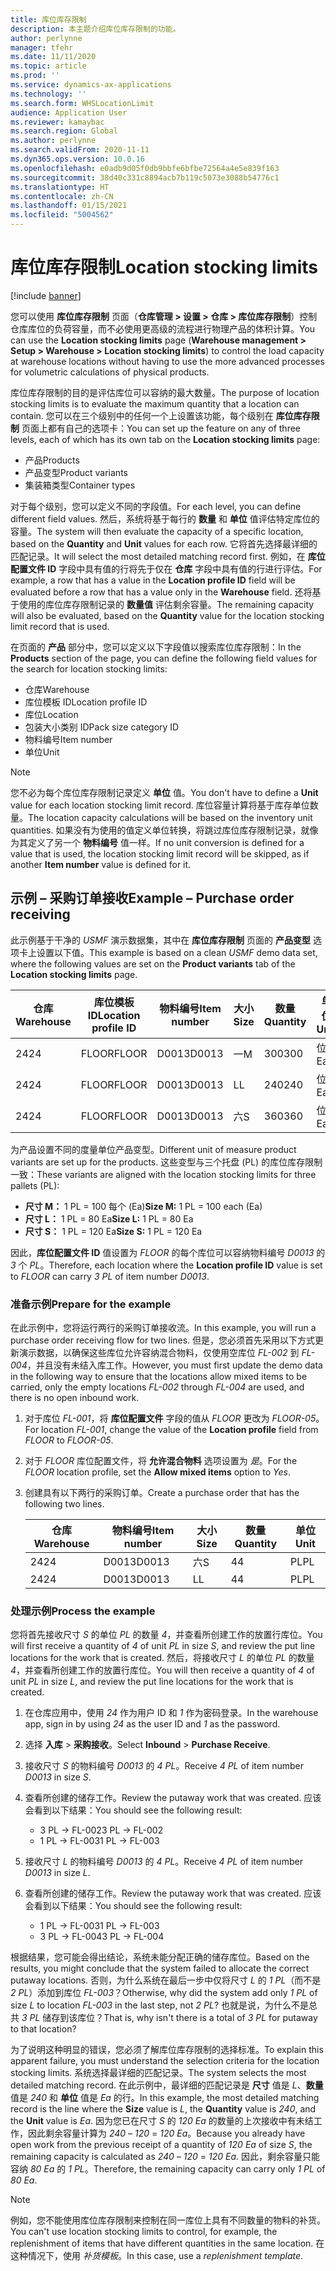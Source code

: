 ```yaml
---
title: 库位库存限制
description: 本主题介绍库位库存限制的功能。
author: perlynne
manager: tfehr
ms.date: 11/11/2020
ms.topic: article
ms.prod: ''
ms.service: dynamics-ax-applications
ms.technology: ''
ms.search.form: WHSLocationLimit
audience: Application User
ms.reviewer: kamaybac
ms.search.region: Global
ms.author: perlynne
ms.search.validFrom: 2020-11-11
ms.dyn365.ops.version: 10.0.16
ms.openlocfilehash: e0adb9d05f0db9bbfe6bfbe72564a4e5e839f163
ms.sourcegitcommit: 38d40c331c8894acb7b119c5073e3088b54776c1
ms.translationtype: HT
ms.contentlocale: zh-CN
ms.lasthandoff: 01/15/2021
ms.locfileid: "5004562"
---
```

# <a name="location-stocking-limits"></a><span data-ttu-id="04f12-103">库位库存限制</span><span class="sxs-lookup"><span data-stu-id="04f12-103">Location stocking limits</span></span>

[!include [banner](../includes/banner.md)]

<span data-ttu-id="04f12-104">您可以使用 **库位库存限制** 页面（**仓库管理 \> 设置 \> 仓库 \> 库位库存限制**）控制仓库库位的负荷容量，而不必使用更高级的流程进行物理产品的体积计算。</span><span class="sxs-lookup"><span data-stu-id="04f12-104">You can use the **Location stocking limits** page (**Warehouse management \> Setup \> Warehouse \> Location stocking limits**) to control the load capacity at warehouse locations without having to use the more advanced processes for volumetric calculations of physical products.</span></span>

<span data-ttu-id="04f12-105">库位库存限制的目的是评估库位可以容纳的最大数量。</span><span class="sxs-lookup"><span data-stu-id="04f12-105">The purpose of location stocking limits is to evaluate the maximum quantity that a location can contain.</span></span> <span data-ttu-id="04f12-106">您可以在三个级别中的任何一个上设置该功能，每个级别在 **库位库存限制** 页面上都有自己的选项卡：</span><span class="sxs-lookup"><span data-stu-id="04f12-106">You can set up the feature on any of three levels, each of which has its own tab on the **Location stocking limits** page:</span></span>

- <span data-ttu-id="04f12-107">产品</span><span class="sxs-lookup"><span data-stu-id="04f12-107">Products</span></span>
- <span data-ttu-id="04f12-108">产品变型</span><span class="sxs-lookup"><span data-stu-id="04f12-108">Product variants</span></span>
- <span data-ttu-id="04f12-109">集装箱类型</span><span class="sxs-lookup"><span data-stu-id="04f12-109">Container types</span></span>

<span data-ttu-id="04f12-110">对于每个级别，您可以定义不同的字段值。</span><span class="sxs-lookup"><span data-stu-id="04f12-110">For each level, you can define different field values.</span></span> <span data-ttu-id="04f12-111">然后，系统将基于每行的 **数量** 和 **单位** 值评估特定库位的容量。</span><span class="sxs-lookup"><span data-stu-id="04f12-111">The system will then evaluate the capacity of a specific location, based on the **Quantity** and **Unit** values for each row.</span></span> <span data-ttu-id="04f12-112">它将首先选择最详细的匹配记录。</span><span class="sxs-lookup"><span data-stu-id="04f12-112">It will select the most detailed matching record first.</span></span> <span data-ttu-id="04f12-113">例如，在 **库位配置文件 ID** 字段中具有值的行将先于仅在 **仓库** 字段中具有值的行进行评估。</span><span class="sxs-lookup"><span data-stu-id="04f12-113">For example, a row that has a value in the **Location profile ID** field will be evaluated before a row that has a value only in the **Warehouse** field.</span></span> <span data-ttu-id="04f12-114">还将基于使用的库位库存限制记录的 **数量值** 评估剩余容量。</span><span class="sxs-lookup"><span data-stu-id="04f12-114">The remaining capacity will also be evaluated, based on the **Quantity** value for the location stocking limit record that is used.</span></span>

<span data-ttu-id="04f12-115">在页面的 **产品** 部分中，您可以定义以下字段值以搜索库位库存限制：</span><span class="sxs-lookup"><span data-stu-id="04f12-115">In the **Products** section of the page, you can define the following field values for the search for location stocking limits:</span></span>

- <span data-ttu-id="04f12-116">仓库</span><span class="sxs-lookup"><span data-stu-id="04f12-116">Warehouse</span></span>
- <span data-ttu-id="04f12-117">库位模板 ID</span><span class="sxs-lookup"><span data-stu-id="04f12-117">Location profile ID</span></span>
- <span data-ttu-id="04f12-118">库位</span><span class="sxs-lookup"><span data-stu-id="04f12-118">Location</span></span>
- <span data-ttu-id="04f12-119">包装大小类别 ID</span><span class="sxs-lookup"><span data-stu-id="04f12-119">Pack size category ID</span></span>
- <span data-ttu-id="04f12-120">物料编号</span><span class="sxs-lookup"><span data-stu-id="04f12-120">Item number</span></span>
- <span data-ttu-id="04f12-121">单位</span><span class="sxs-lookup"><span data-stu-id="04f12-121">Unit</span></span>

> [!NOTE]
> <span data-ttu-id="04f12-122">您不必为每个库位库存限制记录定义 **单位** 值。</span><span class="sxs-lookup"><span data-stu-id="04f12-122">You don't have to define a **Unit** value for each location stocking limit record.</span></span> <span data-ttu-id="04f12-123">库位容量计算将基于库存单位数量。</span><span class="sxs-lookup"><span data-stu-id="04f12-123">The location capacity calculations will be based on the inventory unit quantities.</span></span> <span data-ttu-id="04f12-124">如果没有为使用的值定义单位转换，将跳过库位库存限制记录，就像为其定义了另一个 **物料编号** 值一样。</span><span class="sxs-lookup"><span data-stu-id="04f12-124">If no unit conversion is defined for a value that is used, the location stocking limit record will be skipped, as if another **Item number** value is defined for it.</span></span>

## <a name="example--purchase-order-receiving"></a><span data-ttu-id="04f12-125">示例 – 采购订单接收</span><span class="sxs-lookup"><span data-stu-id="04f12-125">Example – Purchase order receiving</span></span>

<span data-ttu-id="04f12-126">此示例基于干净的 *USMF* 演示数据集，其中在 **库位库存限制** 页面的 **产品变型** 选项卡上设置以下值。</span><span class="sxs-lookup"><span data-stu-id="04f12-126">This example is based on a clean *USMF* demo data set, where the following values are set on the **Product variants** tab of the **Location stocking limits** page.</span></span>

| <span data-ttu-id="04f12-127">仓库</span><span class="sxs-lookup"><span data-stu-id="04f12-127">Warehouse</span></span> | <span data-ttu-id="04f12-128">库位模板 ID</span><span class="sxs-lookup"><span data-stu-id="04f12-128">Location profile ID</span></span> | <span data-ttu-id="04f12-129">物料编号</span><span class="sxs-lookup"><span data-stu-id="04f12-129">Item number</span></span> | <span data-ttu-id="04f12-130">大小</span><span class="sxs-lookup"><span data-stu-id="04f12-130">Size</span></span> | <span data-ttu-id="04f12-131">数量</span><span class="sxs-lookup"><span data-stu-id="04f12-131">Quantity</span></span> | <span data-ttu-id="04f12-132">单位</span><span class="sxs-lookup"><span data-stu-id="04f12-132">Unit</span></span> |
|-----------|---------------------|-------------|------|----------|------|
| <span data-ttu-id="04f12-133">24</span><span class="sxs-lookup"><span data-stu-id="04f12-133">24</span></span>        | <span data-ttu-id="04f12-134">FLOOR</span><span class="sxs-lookup"><span data-stu-id="04f12-134">FLOOR</span></span>               | <span data-ttu-id="04f12-135">D0013</span><span class="sxs-lookup"><span data-stu-id="04f12-135">D0013</span></span>       | <span data-ttu-id="04f12-136">一</span><span class="sxs-lookup"><span data-stu-id="04f12-136">M</span></span>    | <span data-ttu-id="04f12-137">300</span><span class="sxs-lookup"><span data-stu-id="04f12-137">300</span></span>      | <span data-ttu-id="04f12-138">位</span><span class="sxs-lookup"><span data-stu-id="04f12-138">Ea</span></span>   |
| <span data-ttu-id="04f12-139">24</span><span class="sxs-lookup"><span data-stu-id="04f12-139">24</span></span>        | <span data-ttu-id="04f12-140">FLOOR</span><span class="sxs-lookup"><span data-stu-id="04f12-140">FLOOR</span></span>               | <span data-ttu-id="04f12-141">D0013</span><span class="sxs-lookup"><span data-stu-id="04f12-141">D0013</span></span>       | <span data-ttu-id="04f12-142">L</span><span class="sxs-lookup"><span data-stu-id="04f12-142">L</span></span>    | <span data-ttu-id="04f12-143">240</span><span class="sxs-lookup"><span data-stu-id="04f12-143">240</span></span>      | <span data-ttu-id="04f12-144">位</span><span class="sxs-lookup"><span data-stu-id="04f12-144">Ea</span></span>   |
| <span data-ttu-id="04f12-145">24</span><span class="sxs-lookup"><span data-stu-id="04f12-145">24</span></span>        | <span data-ttu-id="04f12-146">FLOOR</span><span class="sxs-lookup"><span data-stu-id="04f12-146">FLOOR</span></span>               | <span data-ttu-id="04f12-147">D0013</span><span class="sxs-lookup"><span data-stu-id="04f12-147">D0013</span></span>       | <span data-ttu-id="04f12-148">六</span><span class="sxs-lookup"><span data-stu-id="04f12-148">S</span></span>    | <span data-ttu-id="04f12-149">360</span><span class="sxs-lookup"><span data-stu-id="04f12-149">360</span></span>      | <span data-ttu-id="04f12-150">位</span><span class="sxs-lookup"><span data-stu-id="04f12-150">Ea</span></span>   |

<span data-ttu-id="04f12-151">为产品设置不同的度量单位产品变型。</span><span class="sxs-lookup"><span data-stu-id="04f12-151">Different unit of measure product variants are set up for the products.</span></span> <span data-ttu-id="04f12-152">这些变型与三个托盘 (PL) 的库位库存限制一致：</span><span class="sxs-lookup"><span data-stu-id="04f12-152">These variants are aligned with the location stocking limits for three pallets (PL):</span></span>

- <span data-ttu-id="04f12-153">**尺寸 M：** 1 PL = 100 每个 (Ea)</span><span class="sxs-lookup"><span data-stu-id="04f12-153">**Size M:** 1 PL = 100 each (Ea)</span></span>
- <span data-ttu-id="04f12-154">**尺寸 L：** 1 PL = 80 Ea</span><span class="sxs-lookup"><span data-stu-id="04f12-154">**Size L:** 1 PL = 80 Ea</span></span>
- <span data-ttu-id="04f12-155">**尺寸 S：** 1 PL = 120 Ea</span><span class="sxs-lookup"><span data-stu-id="04f12-155">**Size S:** 1 PL = 120 Ea</span></span>

<span data-ttu-id="04f12-156">因此，**库位配置文件 ID** 值设置为 *FLOOR* 的每个库位可以容纳物料编号 *D0013* 的 *3* 个 *PL*。</span><span class="sxs-lookup"><span data-stu-id="04f12-156">Therefore, each location where the **Location profile ID** value is set to *FLOOR* can carry *3* *PL* of item number *D0013*.</span></span>

### <a name="prepare-for-the-example"></a><span data-ttu-id="04f12-157">准备示例</span><span class="sxs-lookup"><span data-stu-id="04f12-157">Prepare for the example</span></span>

<span data-ttu-id="04f12-158">在此示例中，您将运行两行的采购订单接收流。</span><span class="sxs-lookup"><span data-stu-id="04f12-158">In this example, you will run a purchase order receiving flow for two lines.</span></span> <span data-ttu-id="04f12-159">但是，您必须首先采用以下方式更新演示数据，以确保这些库位允许容纳混合物料，仅使用空库位 *FL-002* 到 *FL-004*，并且没有未结入库工作。</span><span class="sxs-lookup"><span data-stu-id="04f12-159">However, you must first update the demo data in the following way to ensure that the locations allow mixed items to be carried, only the empty locations *FL-002* through *FL-004* are used, and there is no open inbound work.</span></span>

1. <span data-ttu-id="04f12-160">对于库位 *FL-001*，将 **库位配置文件** 字段的值从 *FLOOR* 更改为 *FLOOR-05*。</span><span class="sxs-lookup"><span data-stu-id="04f12-160">For location *FL-001*, change the value of the **Location profile** field from *FLOOR* to *FLOOR-05*.</span></span>
1. <span data-ttu-id="04f12-161">对于 *FLOOR* 库位配置文件，将 **允许混合物料** 选项设置为 *是*。</span><span class="sxs-lookup"><span data-stu-id="04f12-161">For the *FLOOR* location profile, set the **Allow mixed items** option to *Yes*.</span></span>
1. <span data-ttu-id="04f12-162">创建具有以下两行的采购订单。</span><span class="sxs-lookup"><span data-stu-id="04f12-162">Create a purchase order that has the following two lines.</span></span>

    | <span data-ttu-id="04f12-163">仓库</span><span class="sxs-lookup"><span data-stu-id="04f12-163">Warehouse</span></span> | <span data-ttu-id="04f12-164">物料编号</span><span class="sxs-lookup"><span data-stu-id="04f12-164">Item number</span></span> | <span data-ttu-id="04f12-165">大小</span><span class="sxs-lookup"><span data-stu-id="04f12-165">Size</span></span> | <span data-ttu-id="04f12-166">数量</span><span class="sxs-lookup"><span data-stu-id="04f12-166">Quantity</span></span> | <span data-ttu-id="04f12-167">单位</span><span class="sxs-lookup"><span data-stu-id="04f12-167">Unit</span></span> |
    |-----------|-------------|------|----------|------|
    | <span data-ttu-id="04f12-168">24</span><span class="sxs-lookup"><span data-stu-id="04f12-168">24</span></span>        | <span data-ttu-id="04f12-169">D0013</span><span class="sxs-lookup"><span data-stu-id="04f12-169">D0013</span></span>       | <span data-ttu-id="04f12-170">六</span><span class="sxs-lookup"><span data-stu-id="04f12-170">S</span></span>    | <span data-ttu-id="04f12-171">4</span><span class="sxs-lookup"><span data-stu-id="04f12-171">4</span></span>        | <span data-ttu-id="04f12-172">PL</span><span class="sxs-lookup"><span data-stu-id="04f12-172">PL</span></span>   |
    | <span data-ttu-id="04f12-173">24</span><span class="sxs-lookup"><span data-stu-id="04f12-173">24</span></span>        | <span data-ttu-id="04f12-174">D0013</span><span class="sxs-lookup"><span data-stu-id="04f12-174">D0013</span></span>       | <span data-ttu-id="04f12-175">L</span><span class="sxs-lookup"><span data-stu-id="04f12-175">L</span></span>    | <span data-ttu-id="04f12-176">4</span><span class="sxs-lookup"><span data-stu-id="04f12-176">4</span></span>        | <span data-ttu-id="04f12-177">PL</span><span class="sxs-lookup"><span data-stu-id="04f12-177">PL</span></span>   |

### <a name="process-the-example"></a><span data-ttu-id="04f12-178">处理示例</span><span class="sxs-lookup"><span data-stu-id="04f12-178">Process the example</span></span>

<span data-ttu-id="04f12-179">您将首先接收尺寸 *S* 的单位 *PL* 的数量 *4*，并查看所创建工作的放置行库位。</span><span class="sxs-lookup"><span data-stu-id="04f12-179">You will first receive a quantity of *4* of unit *PL* in size *S*, and review the put line locations for the work that is created.</span></span> <span data-ttu-id="04f12-180">然后，将接收尺寸 *L* 的单位 *PL* 的数量 *4*，并查看所创建工作的放置行库位。</span><span class="sxs-lookup"><span data-stu-id="04f12-180">You will then receive a quantity of *4* of unit *PL* in size *L*, and review the put line locations for the work that is created.</span></span>

1. <span data-ttu-id="04f12-181">在仓库应用中，使用 *24* 作为用户 ID 和 *1* 作为密码登录。</span><span class="sxs-lookup"><span data-stu-id="04f12-181">In the warehouse app, sign in by using *24* as the user ID and *1* as the password.</span></span>
1. <span data-ttu-id="04f12-182">选择 **入库** \> **采购接收**。</span><span class="sxs-lookup"><span data-stu-id="04f12-182">Select **Inbound** \> **Purchase Receive**.</span></span>
1. <span data-ttu-id="04f12-183">接收尺寸 *S* 的物料编号 *D0013* 的 *4* *PL*。</span><span class="sxs-lookup"><span data-stu-id="04f12-183">Receive *4* *PL* of item number *D0013* in size *S*.</span></span>
1. <span data-ttu-id="04f12-184">查看所创建的储存工作。</span><span class="sxs-lookup"><span data-stu-id="04f12-184">Review the putaway work that was created.</span></span> <span data-ttu-id="04f12-185">应该会看到以下结果：</span><span class="sxs-lookup"><span data-stu-id="04f12-185">You should see the following result:</span></span>

    - <span data-ttu-id="04f12-186">3 PL -\> FL-002</span><span class="sxs-lookup"><span data-stu-id="04f12-186">3 PL -\> FL-002</span></span>
    - <span data-ttu-id="04f12-187">1 PL -\> FL-003</span><span class="sxs-lookup"><span data-stu-id="04f12-187">1 PL -\> FL-003</span></span>

1. <span data-ttu-id="04f12-188">接收尺寸 *L* 的物料编号 *D0013* 的 *4* *PL*。</span><span class="sxs-lookup"><span data-stu-id="04f12-188">Receive *4* *PL* of item number *D0013* in size *L*.</span></span>
1. <span data-ttu-id="04f12-189">查看所创建的储存工作。</span><span class="sxs-lookup"><span data-stu-id="04f12-189">Review the putaway work that was created.</span></span> <span data-ttu-id="04f12-190">应该会看到以下结果：</span><span class="sxs-lookup"><span data-stu-id="04f12-190">You should see the following result:</span></span>

    - <span data-ttu-id="04f12-191">1 PL -\> FL-003</span><span class="sxs-lookup"><span data-stu-id="04f12-191">1 PL -\> FL-003</span></span>
    - <span data-ttu-id="04f12-192">3 PL -\> FL-004</span><span class="sxs-lookup"><span data-stu-id="04f12-192">3 PL -\> FL-004</span></span>

<span data-ttu-id="04f12-193">根据结果，您可能会得出结论，系统未能分配正确的储存库位。</span><span class="sxs-lookup"><span data-stu-id="04f12-193">Based on the results, you might conclude that the system failed to allocate the correct putaway locations.</span></span> <span data-ttu-id="04f12-194">否则，为什么系统在最后一步中仅将尺寸 *L* 的 *1* *PL*（而不是 *2* *PL*）添加到库位 *FL-003*？</span><span class="sxs-lookup"><span data-stu-id="04f12-194">Otherwise, why did the system add only *1* *PL* of size *L* to location *FL-003* in the last step, not *2* *PL*?</span></span> <span data-ttu-id="04f12-195">也就是说，为什么不是总共 *3* *PL* 储存到该库位？</span><span class="sxs-lookup"><span data-stu-id="04f12-195">That is, why isn't there is a total of *3* *PL* for putaway to that location?</span></span>

<span data-ttu-id="04f12-196">为了说明这种明显的错误，您必须了解库位库存限制的选择标准。</span><span class="sxs-lookup"><span data-stu-id="04f12-196">To explain this apparent failure, you must understand the selection criteria for the location stocking limits.</span></span> <span data-ttu-id="04f12-197">系统选择最详细的匹配记录。</span><span class="sxs-lookup"><span data-stu-id="04f12-197">The system selects the most detailed matching record.</span></span> <span data-ttu-id="04f12-198">在此示例中，最详细的匹配记录是 **尺寸** 值是 *L*、**数量** 值是 *240* 和 **单位** 值是 *Ea* 的行。</span><span class="sxs-lookup"><span data-stu-id="04f12-198">In this example, the most detailed matching record is the line where the **Size** value is *L*, the **Quantity** value is *240*, and the **Unit** value is *Ea*.</span></span> <span data-ttu-id="04f12-199">因为您已在尺寸 *S* 的 *120* *Ea* 的数量的上次接收中有未结工作，因此剩余容量计算为 *240* – *120* = *120* *Ea*。</span><span class="sxs-lookup"><span data-stu-id="04f12-199">Because you already have open work from the previous receipt of a quantity of *120* *Ea* of size *S*, the remaining capacity is calculated as *240* – *120* = *120* *Ea*.</span></span> <span data-ttu-id="04f12-200">因此，剩余容量只能容纳 *80* *Ea* 的 *1* *PL*。</span><span class="sxs-lookup"><span data-stu-id="04f12-200">Therefore, the remaining capacity can carry only *1* *PL* of *80* *Ea*.</span></span>

> [!NOTE]
> <span data-ttu-id="04f12-201">例如，您不能使用库位库存限制来控制在同一库位上具有不同数量的物料的补货。</span><span class="sxs-lookup"><span data-stu-id="04f12-201">You can't use location stocking limits to control, for example, the replenishment of items that have different quantities in the same location.</span></span> <span data-ttu-id="04f12-202">在这种情况下，使用 *补货模板*。</span><span class="sxs-lookup"><span data-stu-id="04f12-202">In this case, use a *replenishment template*.</span></span>
